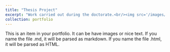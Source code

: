 ```yaml
---
title: "Thesis Project"
excerpt: "Work carried out during the doctorate.<br/><img src='/images/thesis.png'>"
collection: portfolio
---
```


This is an item in your portfolio. It can be have images or nice text. If you name the file .md, it will be parsed as markdown. If you name the file .html, it will be parsed as HTML. 
